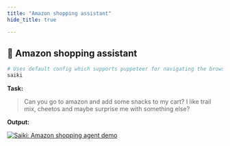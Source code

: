 ```yaml
---
title: "Amazon shopping assistant"
hide_title: true

---
```


## 🛒 Amazon shopping assistant 

```bash
# Uses default config which supports puppeteer for navigating the browser
saiki
```

**Task:**
> Can you go to amazon and add some snacks to my cart? I like trail mix, cheetos and maybe surprise me with something else?

**Output:**

[![Saiki: Amazon shopping agent demo](https://github.com/user-attachments/assets/3f5be5e2-7a55-4093-a071-8c52f1a83ba3)](https://youtu.be/C-Z0aVbl4Ik)

